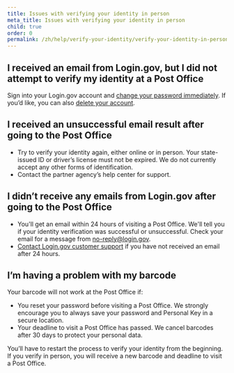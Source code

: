 ```yaml
---
title: Issues with verifying your identity in person
meta_title: Issues with verifying your identity in person
child: true
order: 0
permalink: /zh/help/verify-your-identity/verify-your-identity-in-person/issues-with-verifying-your-identity-in-person/
---
```

## I received an email from Login.gov, but I did not attempt to verify my identity at a Post Office

Sign into your Login.gov account and [change your password immediately](https://login.gov/zh/help/manage-your-account/change-your-password/). If you’d like, you can also [delete your account](https://login.gov/zh/help/manage-your-account/delete-your-account/).

## I received an unsuccessful email result after going to the Post Office

  * Try to verify your identity again, either online or in person. Your state-issued ID or driver’s license must not be expired. We do not currently accept any other forms of identification.
  * Contact the partner agency’s help center for support.

## I didn’t receive any emails from Login.gov after going to the Post Office

  * You'll get an email within 24 hours of visiting a Post Office. We'll tell you if your identity verification was successful or unsuccessful. Check your email for a message from no-reply@login.gov. 
  * [Contact Login.gov customer support](https://login.gov/zh/contact/) if you have not received an email after 24 hours.

## I’m having a problem with my barcode

Your barcode will not work at the Post Office if:
  * You reset your password before visiting a Post Office. We strongly encourage you to always save your password and Personal Key in a secure location.
  * Your deadline to visit a Post Office has passed. We cancel barcodes after 30 days to protect your personal data.

You’ll have to restart the process to verify your identity from the beginning. If you verify in person, you will receive a new barcode and deadline to visit a Post Office.
